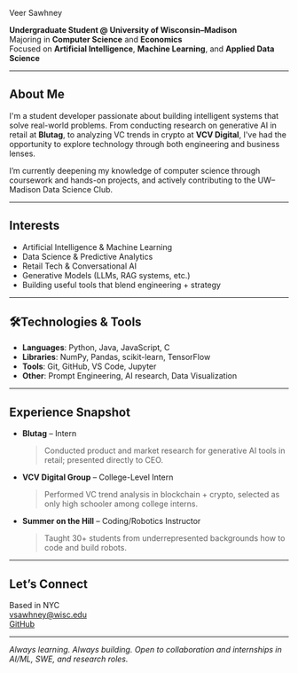 Veer Sawhney

**Undergraduate Student @ University of Wisconsin–Madison**  
Majoring in **Computer Science** and **Economics**  
Focused on **Artificial Intelligence**, **Machine Learning**, and **Applied Data Science**

---

## About Me

I'm a student developer passionate about building intelligent systems that solve real-world problems. From conducting research on generative AI in retail at **Blutag**, to analyzing VC trends in crypto at **VCV Digital**, I've had the opportunity to explore technology through both engineering and business lenses.

I’m currently deepening my knowledge of computer science through coursework and hands-on projects, and actively contributing to the UW–Madison Data Science Club.

---

## Interests
- Artificial Intelligence & Machine Learning
- Data Science & Predictive Analytics
- Retail Tech & Conversational AI
- Generative Models (LLMs, RAG systems, etc.)
- Building useful tools that blend engineering + strategy

---

## 🛠Technologies & Tools
- **Languages**: Python, Java, JavaScript, C  
- **Libraries**: NumPy, Pandas, scikit-learn, TensorFlow  
- **Tools**: Git, GitHub, VS Code, Jupyter  
- **Other**: Prompt Engineering, AI research, Data Visualization

---

## Experience Snapshot
- **Blutag** – Intern  
  > Conducted product and market research for generative AI tools in retail; presented directly to CEO.

- **VCV Digital Group** – College-Level Intern  
  > Performed VC trend analysis in blockchain + crypto, selected as only high schooler among college interns.

- **Summer on the Hill** – Coding/Robotics Instructor  
  > Taught 30+ students from underrepresented backgrounds how to code and build robots.

---

## Let’s Connect

Based in NYC  
[vsawhney@wisc.edu](mailto:vsawhney@wisc.edu)  
[GitHub](https://github.com/vsawhney27)

---

_Always learning. Always building. Open to collaboration and internships in AI/ML, SWE, and research roles._

<!--
**vsawhney27/vsawhney27** is a ✨ _special_ ✨ repository because its `README.md` (this file) appears on your GitHub profile.

Here are some ideas to get you started:

- 🔭 I’m currently working on ...
- 🌱 I’m currently learning ...
- 👯 I’m looking to collaborate on ...
- 🤔 I’m looking for help with ...
- 💬 Ask me about ...
- 📫 How to reach me: ...
- 😄 Pronouns: ...
- ⚡ Fun fact: ...
-->
